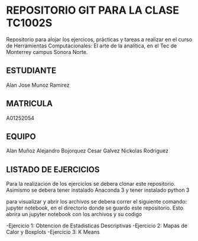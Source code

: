 # REPOSITORIO GIT PARA LA CLASE TC1002S
Repositorio para alojar los ejercicos, prácticas y tareas a realizar 
en el curso de Herramientas Computacionales: El arte de la analítica,
en el Tec de Monterrey campus Sonora Norte.
## ESTUDIANTE 
Alan Jose Munoz Ramirez

## MATRICULA
A01252054

## EQUIPO
Alan Muñoz
Alejandro Bojorquez
Cesar Galvez
Nickolas Rodriguez

## LISTADO DE EJERCICIOS
Para la realizacion de los ejercicios se debera clonar este repositorio.
Asimismo se debera tener instalado Anaconda 3 y tener instalado python 3

para visualizar y abrir los archivos se debera correr el siguiente comando:
jupyter notebook, en el directorio donde se guardo este repositorio. Esto
abrira un jupyter notebook con los archivos y su codigo

-Ejercicio 1: Obtencion de Estadisticas Descriptivas
-Ejercicio 2: Mapas de Calor y Boxplots
-Ejercicio 3: K Means


















